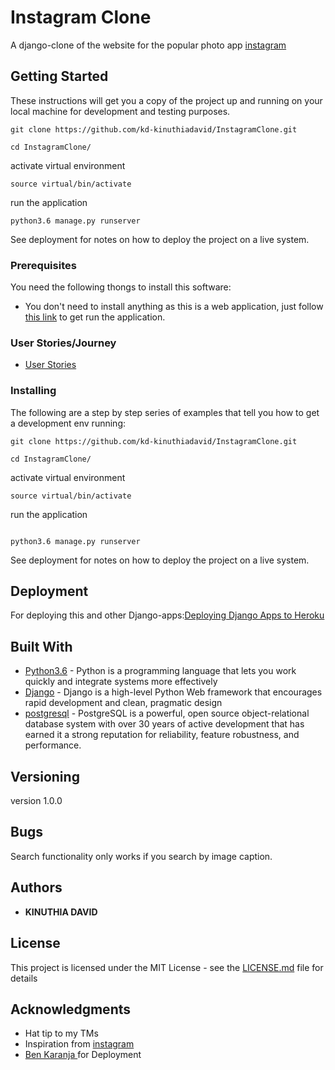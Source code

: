 # Instagram Clone

A django-clone of the website for the popular photo app [instagram](https://www.instagram.com/)
## Getting Started

These instructions will get you a copy of the project up and running on your local machine for development and testing purposes.

```
git clone https://github.com/kd-kinuthiadavid/InstagramClone.git
```
```
cd InstagramClone/
```
activate virtual environment

  ```
  source virtual/bin/activate
  ```
run the application

```
python3.6 manage.py runserver

```
See deployment for notes on how to deploy the project on a live system.

### Prerequisites

You need the following thongs to install this software:
* You don't need to install anything as this is a web application, just follow [this link](#) to get run the application.

### User Stories/Journey

* [User Stories](specs.md)

### Installing

The following are a step by step series of examples that tell you how to get a development env running:

```
git clone https://github.com/kd-kinuthiadavid/InstagramClone.git
```
```
cd InstagramClone/

```
activate virtual environment

  ```
  source virtual/bin/activate

  ```
run the application

```

python3.6 manage.py runserver

```
See deployment for notes on how to deploy the  project on a live system.


## Deployment

For deploying this and other Django-apps:[Deploying Django Apps to Heroku](https://gist.github.com/Benard18/01e28cfbd911f87c7df8ee33cbdaa593)

## Built With

* [Python3.6](https://www.python.org/) - Python is a programming language that lets you work quickly
and integrate systems more effectively
* [Django](https://www.djangoproject.com/) - Django is a high-level Python Web framework that encourages rapid    development and clean, pragmatic design
* [postgresql](https://www.postgresql.org/) - PostgreSQL is a powerful, open source object-relational database system with over 30 years of active development that has earned it a strong reputation for reliability, feature robustness, and performance.



## Versioning

version 1.0.0

## Bugs

Search functionality only works if you search by image caption.

## Authors

* **KINUTHIA DAVID**

## License

This project is licensed under the MIT License - see the [LICENSE.md](LICENSE.md) file for details

## Acknowledgments

* Hat tip to my TMs
* Inspiration from [instagram](https://www.instagram.com/)
* [Ben Karanja ](https://gist.github.com/Benard18/01e28cfbd911f87c7df8ee33cbdaa593) for Deployment
